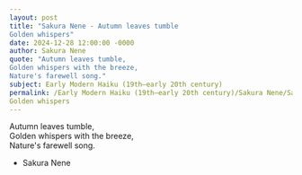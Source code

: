 ```yaml
---
layout: post
title: "Sakura Nene - Autumn leaves tumble  
Golden whispers"
date: 2024-12-28 12:00:00 -0000
author: Sakura Nene
quote: "Autumn leaves tumble,  
Golden whispers with the breeze,  
Nature's farewell song."
subject: Early Modern Haiku (19th–early 20th century)
permalink: /Early Modern Haiku (19th–early 20th century)/Sakura Nene/Sakura Nene - Autumn leaves tumble  
Golden whispers
---
```


Autumn leaves tumble,  
Golden whispers with the breeze,  
Nature's farewell song.

- Sakura Nene
